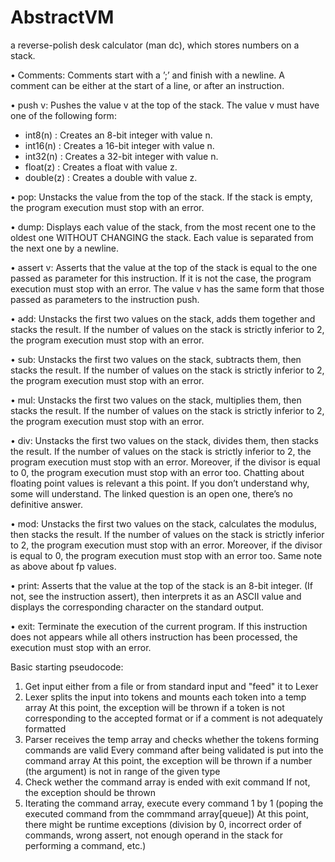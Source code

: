# AbstractVM

a reverse-polish desk calculator (man dc), which stores numbers on a stack.

• Comments: Comments start with a ’;’ and finish with a newline. A comment can be either at the start of a line, or after an instruction.

• push v: Pushes the value v at the top of the stack. The value v must have one of the following form:

- int8(n) : Creates an 8-bit integer with value n.
- int16(n) : Creates a 16-bit integer with value n.
- int32(n) : Creates a 32-bit integer with value n.
- float(z) : Creates a float with value z.
- double(z) : Creates a double with value z.

• pop: Unstacks the value from the top of the stack. If the stack is empty, the program execution must stop with an error.

• dump: Displays each value of the stack, from the most recent one to the oldest one WITHOUT CHANGING the stack. Each value is separated from the next one by a newline.

• assert v: Asserts that the value at the top of the stack is equal to the one passed as parameter for this instruction. If it is not the case, the program execution must stop with an error. The value v has the same form that those passed as parameters to the instruction push.

• add: Unstacks the first two values on the stack, adds them together and stacks the result. If the number of values on the stack is strictly inferior to 2, the program execution must stop with an error.

• sub: Unstacks the first two values on the stack, subtracts them, then stacks the result. If the number of values on the stack is strictly inferior to 2, the program execution must stop with an error.

• mul: Unstacks the first two values on the stack, multiplies them, then stacks the result. If the number of values on the stack is strictly inferior to 2, the program execution must stop with an error.

• div: Unstacks the first two values on the stack, divides them, then stacks the result. If the number of values on the stack is strictly inferior to 2, the program execution must stop with an error. Moreover, if the divisor is equal to 0, the program execution must stop with an error too. Chatting about floating point values is relevant a this point. If you don’t understand why, some will understand. The linked question is an open one, there’s no definitive answer.

• mod: Unstacks the first two values on the stack, calculates the modulus, then stacks the result. If the number of values on the stack is strictly inferior to 2, the program execution must stop with an error. Moreover, if the divisor is equal to 0, the program execution must stop with an error too. Same note as above about fp values.

• print: Asserts that the value at the top of the stack is an 8-bit integer. (If not, see the instruction assert), then interprets it as an ASCII value and displays the corresponding character on the standard output.

• exit: Terminate the execution of the current program. If this instruction does not appears while all others instruction has been processed, the execution must stop with an error.

Basic starting pseudocode:

1. Get input either from a file or from standard input and "feed" it to Lexer
2. Lexer splits the input into tokens and mounts each token into a temp array
   At this point, the exception will be thrown if a token is not corresponding to the accepted format
   or if a comment is not adequately formatted
3. Parser receives the temp array and checks whether the tokens forming commands are valid
   Every command after being validated is put into the command array
   At this point, the exception will be thrown if a number (the argument) is not in range of the given type
4. Check wether the command array is ended with exit command
   If not, the exception should be thrown
5. Iterating the command array, execute every command 1 by 1 (poping the executed command from the commmand array[queue])
   At this point, there might be runtime exceptions (division by 0, incorrect order of commands, wrong assert, not enough operand in the stack for performing a command, etc.)
